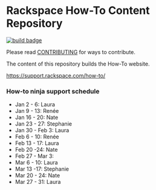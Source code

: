 # Rackspace How-To Content Repository

[![build badge](https://build.developer.rackspace.com/rackerlabs/rackspace-how-to/badge?branch=master)](https://build.developer.rackspace.com/rackerlabs/rackspace-how-to)

Please read [CONTRIBUTING](CONTRIBUTING.md) for ways to contribute.

The content of this repository builds the How-To website.

https://support.rackspace.com/how-to/

### How-to ninja support schedule


- Jan 2 - 6: Laura
- Jan 9 - 13: Renée
- Jan 16 - 20: Nate
- Jan 23 - 27: Stephanie
- Jan 30 - Feb 3: Laura
- Feb 6 - 10: Renée
- Feb 13 - 17: Laura
- Feb 20 -24: Nate
- Feb 27 - Mar 3:
- Mar 6 - 10: Laura
- Mar 13 -17: Stephanie
- Mar 20 - 24: Nate
- Mar 27 - 31: Laura
